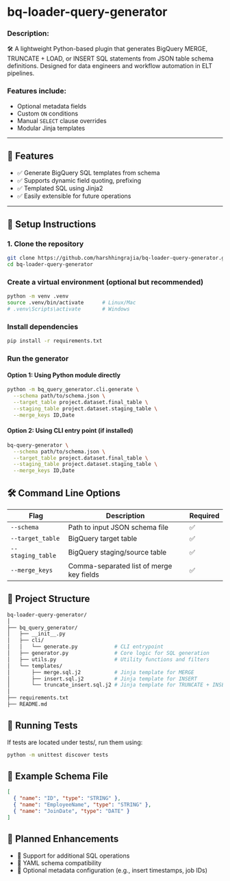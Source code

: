 # bq-loader-query-generator

### Description: 
🛠️ A lightweight Python-based plugin that generates BigQuery MERGE, TRUNCATE + LOAD, or INSERT SQL statements from JSON table schema definitions. Designed for data engineers and workflow automation in ELT pipelines.

### Features include:
- Optional metadata fields
- Custom `ON` conditions
- Manual `SELECT` clause overrides
- Modular Jinja templates

---

## 📌 Features

- ✅ Generate BigQuery SQL templates from schema
- ✅ Supports dynamic field quoting, prefixing
- ✅ Templated SQL using Jinja2
- ✅ Easily extensible for future operations

---

## 🚀 Setup Instructions

### 1. Clone the repository

```bash
git clone https://github.com/harshhingrajia/bq-loader-query-generator.git
cd bq-loader-query-generator
```

### Create a virtual environment (optional but recommended)

```bash
python -m venv .venv
source .venv/bin/activate      # Linux/Mac
# .venv\Scripts\activate       # Windows
```

### Install dependencies

```bash
pip install -r requirements.txt
```

### Run the generator
#### Option 1: Using Python module directly

```bash
python -m bq_query_generator.cli.generate \
  --schema path/to/schema.json \
  --target_table project.dataset.final_table \
  --staging_table project.dataset.staging_table \
  --merge_keys ID,Date
```

#### Option 2: Using CLI entry point (if installed)

```bash
bq-query-generator \
  --schema path/to/schema.json \
  --target_table project.dataset.final_table \
  --staging_table project.dataset.staging_table \
  --merge_keys ID,Date
```

## 🛠 Command Line Options

| Flag              | Description                              | Required |
|-------------------|------------------------------------------|----------|
| `--schema`        | Path to input JSON schema file           | ✅       |
| `--target_table`  | BigQuery target table                    | ✅       |
| `--staging_table` | BigQuery staging/source table            | ✅       |
| `--merge_keys`    | Comma-separated list of merge key fields | ✅       |


## 📁 Project Structure

```bash
bq-loader-query-generator/
│
├── bq_query_generator/
│   ├── __init__.py
│   ├── cli/
│   │   └── generate.py            # CLI entrypoint
│   ├── generator.py               # Core logic for SQL generation
│   ├── utils.py                   # Utility functions and filters
│   └── templates/
│       ├── merge.sql.j2           # Jinja template for MERGE
│       ├── insert.sql.j2          # Jinja template for INSERT
│       └── truncate_insert.sql.j2 # Jinja template for TRUNCATE + INSERT
│
├── requirements.txt
├── README.md
```

## 🧪 Running Tests
If tests are located under tests/, run them using:

```bash
python -m unittest discover tests
```

## 📄 Example Schema File

```json
[
  { "name": "ID", "type": "STRING" },
  { "name": "EmployeeName", "type": "STRING" },
  { "name": "JoinDate", "type": "DATE" }
]
```

## 🧰 Planned Enhancements

- 🔁 Support for additional SQL operations
- 📝 YAML schema compatibility
- 📅 Optional metadata configuration (e.g., insert timestamps, job IDs)

